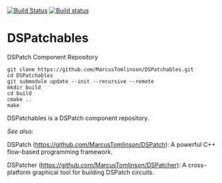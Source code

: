 [![Build Status](https://travis-ci.org/MarcusTomlinson/DSPatchables.svg?branch=master)](https://travis-ci.org/MarcusTomlinson/DSPatchables)
[![Build status](https://ci.appveyor.com/api/projects/status/7lixlpl0699oxb73/branch/master?svg=true)](https://ci.appveyor.com/project/MarcusTomlinson/dspatchables/branch/master)

# DSPatchables
DSPatch Component Repository

```
git clone https://github.com/MarcusTomlinson/DSPatchables.git
cd DSPatchables
git submodule update --init --recursive --remote
mkdir build
cd build
cmake ..
make
```

DSPatchables is a DSPatch component repository.

*See also:*

DSPatch (https://github.com/MarcusTomlinson/DSPatch): A powerful C++ flow-based programming framework.

DSPatcher (https://github.com/MarcusTomlinson/DSPatcher): A cross-platform graphical tool for building DSPatch circuits.

